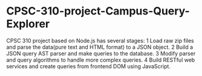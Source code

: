 CPSC-310-project-Campus-Query-Explorer
======================================
CPSC 310 project based on Node.js has several stages:
1 Load raw zip files and parse the data(pure text and HTML format) to a JSON object.
2 Build a JSON query AST parser and make queries to the database.
3 Modify parser and query algorithms to handle more complex queries.
4 Build RESTful web services and create queries from frontend DOM using JavaScript.


